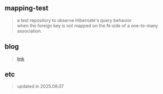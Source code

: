 ## mapping-test
> a test repository to observe Hibernate's query behavior  
> when the foreign key is not mapped on the N-side of a one-to-many association.

## blog
> [link](https://2eungwoo.tistory.com/entry/JPA-%EB%8B%A8%EB%B0%A9%ED%96%A5-%EB%A7%A4%ED%95%91-%EC%8B%9C-%EC%99%B8%EB%9E%98%ED%82%A4%EB%A5%BC-%EA%B1%B0%EA%BE%B8%EB%A1%9C-%EC%A3%BC%EB%A9%B4-%EC%96%B4%EB%96%A4-%EC%9D%BC%EC%9D%B4)

## etc
> updated in 2025.08.07
